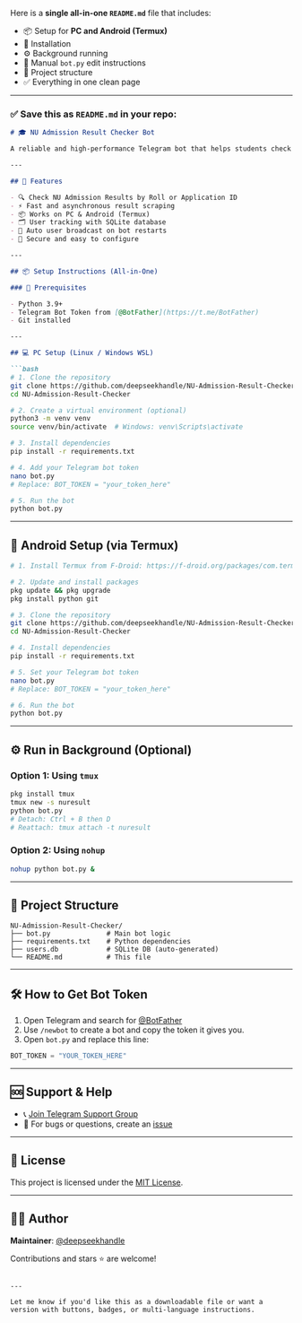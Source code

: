 Here is a **single all-in-one `README.md`** file that includes:

* 📦 Setup for **PC and Android (Termux)**
* 📁 Installation
* ⚙️ Background running
* 🔧 Manual `bot.py` edit instructions
* 📂 Project structure
* ✅ Everything in one clean page

---

### ✅ Save this as `README.md` in your repo:

````markdown
# 🎓 NU Admission Result Checker Bot

A reliable and high-performance Telegram bot that helps students check **National University (NU)** admission results using their Roll or Application ID.

---

## 🚀 Features

- 🔍 Check NU Admission Results by Roll or Application ID
- ⚡ Fast and asynchronous result scraping
- 📦 Works on PC & Android (Termux)
- 🗂 User tracking with SQLite database
- 🔁 Auto user broadcast on bot restarts
- 🔐 Secure and easy to configure

---

## 📦 Setup Instructions (All-in-One)

### 🔧 Prerequisites

- Python 3.9+
- Telegram Bot Token from [@BotFather](https://t.me/BotFather)
- Git installed

---

## 💻 PC Setup (Linux / Windows WSL)

```bash
# 1. Clone the repository
git clone https://github.com/deepseekhandle/NU-Admission-Result-Checker.git
cd NU-Admission-Result-Checker

# 2. Create a virtual environment (optional)
python3 -m venv venv
source venv/bin/activate  # Windows: venv\Scripts\activate

# 3. Install dependencies
pip install -r requirements.txt

# 4. Add your Telegram bot token
nano bot.py
# Replace: BOT_TOKEN = "your_token_here"

# 5. Run the bot
python bot.py
````

---

## 📱 Android Setup (via Termux)

```bash
# 1. Install Termux from F-Droid: https://f-droid.org/packages/com.termux/

# 2. Update and install packages
pkg update && pkg upgrade
pkg install python git

# 3. Clone the repository
git clone https://github.com/deepseekhandle/NU-Admission-Result-Checker.git
cd NU-Admission-Result-Checker

# 4. Install dependencies
pip install -r requirements.txt

# 5. Set your Telegram bot token
nano bot.py
# Replace: BOT_TOKEN = "your_token_here"

# 6. Run the bot
python bot.py
```

---

## ⚙️ Run in Background (Optional)

### Option 1: Using `tmux`

```bash
pkg install tmux
tmux new -s nuresult
python bot.py
# Detach: Ctrl + B then D
# Reattach: tmux attach -t nuresult
```

### Option 2: Using `nohup`

```bash
nohup python bot.py &
```

---

## 📂 Project Structure

```
NU-Admission-Result-Checker/
├── bot.py              # Main bot logic
├── requirements.txt    # Python dependencies
├── users.db            # SQLite DB (auto-generated)
└── README.md           # This file
```

---

## 🛠 How to Get Bot Token

1. Open Telegram and search for [@BotFather](https://t.me/BotFather)
2. Use `/newbot` to create a bot and copy the token it gives you.
3. Open `bot.py` and replace this line:

```python
BOT_TOKEN = "YOUR_TOKEN_HERE"
```

---

## 🆘 Support & Help

* 📞 [Join Telegram Support Group](https://t.me/+Atvw7MKKJ3ZmODVl)
* 💬 For bugs or questions, create an [issue](https://github.com/deepseekhandle/NU-Admission-Result-Checker/issues)

---

## 📜 License

This project is licensed under the [MIT License](LICENSE).

---

## 👨‍💻 Author

**Maintainer**: [@deepseekhandle](https://github.com/deepseekhandle)

Contributions and stars ⭐ are welcome!

```

---

Let me know if you'd like this as a downloadable file or want a version with buttons, badges, or multi-language instructions.
```
